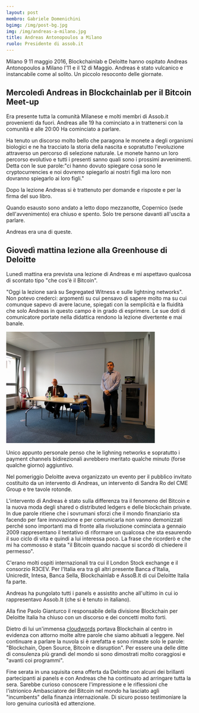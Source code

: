 ```yaml
---
layout: post
membro: Gabriele Domenichini
bgimg: /img/post-bg.jpg
img: /img/andreas-a-milano.jpg
title: Andreas Antonopoulos a Milano
ruolo: Presidente di assob.it
---
```


Milano 9 11 maggio 2016,
Blockchainlab e Deloitte hanno ospitato Andreas Antonopoulos a Milano l'11
e il 12 di Maggio. Andreas è stato vulcanico e instancabile come al solito.
Un piccolo resoconto delle giornate.

<!-- more -->

## Mercoledì Andreas in Blockchainlab per il Bitcoin Meet-up

Era presente tutta la comunità Milanese e molti membri di Assob.it provenienti
da fuori.
Andreas alle 19 ha cominciato a in trattenersi con la comunità e alle 20:00
Ha cominciato a parlare.

Ha tenuto un discorso molto bello che paragona le monete a degli organismi biologici e ne ha tracciato la storia della nascita e sopratutto l'evoluzione
attraverso un percorso di selezione naturale. Le monete hanno un loro percorso
evolutivo e tutti i presenti sanno quali sono i prossimi avvenimenti. Detta con
le sue parole:"ci hanno dovuto spiegare cosa sono le cryptocurrencies e noi dovremo spiegarlo ai nostri figli ma loro non dovranno spiegarlo ai loro figli."

Dopo la lezione Andreas si è trattenuto per domande e risposte e per la firma
del suo libro.

Quando esausto sono andato a letto dopo mezzanotte, Copernico (sede dell'avvenimento) era chiuso e spento. Solo tre persone davanti all'uscita a parlare.

Andreas era una di queste.

## Giovedì mattina lezione alla Greenhouse di Deloitte

Lunedì mattina era prevista una lezione di Andreas e mi aspettavo qualcosa di
scontato tipo "che cos'è il Bitcoin".

"Oggi la lezione sarà su Segregated Witness e sulle lightning networks". Non
potevo crederci: argomenti su cui pensavo di sapere molto ma su cui comunque
sapevo di avere lacune, spiegati con la semplicità e la fluidità che solo
Andreas in questo campo è in grado di esprimere. Le sue doti di comunicatore
portate nella didattica rendono la lezione divertente e mai banale.

<img src="/img/profantonopulos.jpg" width="400" height="300"/>

Unico appunto personale penso che le lighning networks e sopratutto i payment
channels bidirezionali avrebbero meritato qualche minuto (forse qualche giorno) aggiuntivo.

Nel pomeriggio Deloitte aveva organizzato un evento per il pubblico invitato
costituito da un intervento di Andreas, un intervento di Sandra Ro del CME
Group e tre tavole rotonde.

L'intervento di Andreas è stato sulla differenza tra il fenomeno del Bitcoin e
la nuova moda degli shared o distributed ledgers e delle blockchain private.
In due parole ritiene che i sovrumani sforzi che il mondo finanziario sta
facendo per fare innovazione e per comunicarla non vanno demonizzati perché
sono importanti ma di fronte alla rivoluzione cominciata a gennaio 2009
rappresentano il tentativo di riformare un qualcosa che sta esaurendo il suo ciclo di vita e quindi a lui interessa poco.
La frase che ricorderò e che mi ha commosso è stata "il Bitcoin quando nacque
si scordò di chiedere il permesso".

C'erano molti ospiti internazionali tra cui il London Stock exchange e il
consorzio R3CEV. Per l'Italia era tra gli altri presente
Banca d'Italia, Unicredit, Intesa, Banca Sella, Blockchainlab e AssoB.It
di cui Deloitte Italia fa parte.

Andreas ha pungolato tutti i panels e assistito anche all'ultimo in cui io rappresentavo Assob.It (che si è tenuto in italiano).

Alla fine Paolo Gianturco il responsabile della divisione Blockchain per
Deloitte Italia ha chiuso con un discorso e dei concetti molto forti.

Dietro di lui un'immensa [cloudwords](https://www.google.it/url?sa=t&rct=j&q=&esrc=s&source=web&cd=1&cad=rja&uact=8&ved=0ahUKEwiT3Kvjg9rMAhWkE5oKHfaeCi8QFggdMAA&url=https%3A%2F%2Fwww.cloudwords.com%2F&usg=AFQjCNFuYRqNjRRzhIxQn1tM00ydoPZDAw&bvm=bv.122129774,d.bGs) portava Blockchain al centro in evidenza
con attorno molte altre parole che siamo abituati a leggere.
Nel continuare a parlare la nuvola si è rarefatta e sono rimaste solo le
parole: "Blockchain, Open Source, Bitcoin e disruption". Per essere una delle
ditte di consulenza più grandi del mondo si sono dimostrati molto coraggiosi e
"avanti coi programmi".

Fine serata in una squisita cena offerta da Deloitte con alcuni dei brillanti
partecipanti ai panels e con Andreas che ha continuato ad arringare tutta la
sera. Sarebbe curioso conoscere l'impressione e le riflessioni che l'istrionico
Ambasciatore del Bitcoin nel mondo ha lasciato agli "incumbents" della finanza
internazionale. Di sicuro posso testimoniare la loro genuina curiosità ed
attenzione.

